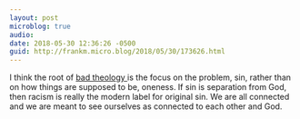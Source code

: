 ```yaml
---
layout: post
microblog: true
audio: 
date: 2018-05-30 12:36:26 -0500
guid: http://frankm.micro.blog/2018/05/30/173626.html
---
```

I think the root of [bad theology ](https://the-narthex.org/2018/05/30/the-importance-of-god-theology/) is the focus on the problem, sin, rather than on how things are supposed to be, oneness. If sin is separation from God, then racism is really the modern label for original sin. We are all connected and we are meant to see ourselves as connected to each other and God. 
